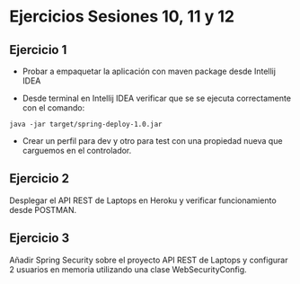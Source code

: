 # Ejercicios Sesiones 10, 11 y 12

## Ejercicio 1

- Probar a empaquetar la aplicación con maven package desde Intellij IDEA

- Desde terminal en Intellij IDEA verificar que se se ejecuta correctamente con el comando:
``` shell
java -jar target/spring-deploy-1.0.jar
```

- Crear un perfil para dev y otro para test con una propiedad nueva que carguemos en el controlador.

## Ejercicio 2

Desplegar el API REST de Laptops en Heroku y verificar funcionamiento desde POSTMAN.

## Ejercicio 3

Añadir Spring Security sobre el proyecto API REST de Laptops y configurar 2 usuarios en memoria utilizando una clase WebSecurityConfig.
